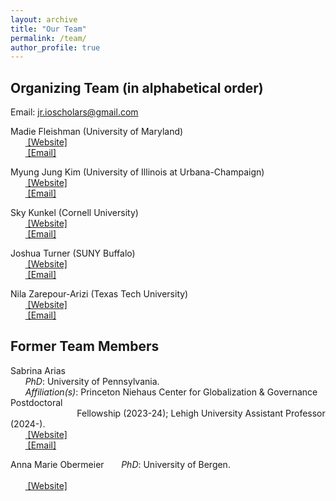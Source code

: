 ```yaml
---
layout: archive
title: "Our Team"
permalink: /team/
author_profile: true
---
```


## Organizing Team (in alphabetical order)

Email: [jr.ioscholars@gmail.com](jr.ioscholars@gmail.com)

Madie Fleishman (University of Maryland)
<br>&nbsp;&nbsp;&nbsp;&nbsp;&nbsp;&nbsp;<span style="padding-right:5%"><a href='{{ "https://gvpt.umd.edu/gradprofile/fleishman/madeline"}}'><i class='fas fa-user'></i> [Website]</a></span>
<br>&nbsp;&nbsp;&nbsp;&nbsp;&nbsp;&nbsp;<span style="padding-right:5%"><a href='{{ "mailto:mfleish@umd.edu"}}'><i class='fas fa-envelope'></i> [Email]</a></span>

<!-- Timon Forster (University of St. Gallen)
<br>&nbsp;&nbsp;&nbsp;&nbsp;&nbsp;&nbsp;<span style="padding-right:5%"><a href='{{ "https://www.timonforster.net/"}}'><i class='fas fa-user'></i> [Website]</a></span>
<br>&nbsp;&nbsp;&nbsp;&nbsp;&nbsp;&nbsp;<span style="padding-right:5%"><a href='{{ "mailto:timon.forster@unisg.ch"}}'><i class='fas fa-envelope'></i> [Email]</a></span> -->

Myung Jung Kim (University of Illinois at Urbana-Champaign)
<br>&nbsp;&nbsp;&nbsp;&nbsp;&nbsp;&nbsp;<span style="padding-right:5%"><a href='{{ "https://www.myungjungkim.com/"}}'><i class='fas fa-user'></i> [Website]</a></span>
<br>&nbsp;&nbsp;&nbsp;&nbsp;&nbsp;&nbsp;<span style="padding-right:5%"><a href='{{ "mjkim12@illinois.edu"}}'><i class='fas fa-envelope'></i> [Email]</a></span>

Sky Kunkel (Cornell University)
<br>&nbsp;&nbsp;&nbsp;&nbsp;&nbsp;&nbsp;<span style="padding-right:5%"><a href='{{ "https://www.skytheacademic.com"}}'><i class='fas fa-user'></i> [Website]</a></span>
<br>&nbsp;&nbsp;&nbsp;&nbsp;&nbsp;&nbsp;<span style="padding-right:5%"><a href='{{ "mailto:sk3386@cornell.edu"}}'><i class='fas fa-envelope'></i> [Email]</a></span>

<!-- Valerie de Koeijer (Leiden University)
<br>&nbsp;&nbsp;&nbsp;&nbsp;&nbsp;&nbsp;<span style="padding-right:5%"><a href='{{ "https://www.universiteitleiden.nl/en/staffmembers/valerie-de-koeijer"}}'><i class='fas fa-user'></i> [Website]</a></span>
<br>&nbsp;&nbsp;&nbsp;&nbsp;&nbsp;&nbsp;<span style="padding-right:5%"><a href='{{ "mailto:v.j.c.de.koeijer@fgga.leidenuniv.nl"}}'><i class='fas fa-envelope'></i> [Email]</a></span> -->

Joshua Turner (SUNY Buffalo)
<br>&nbsp;&nbsp;&nbsp;&nbsp;&nbsp;&nbsp;<span style="padding-right:5%"><a href='{{ "https://www.joshuaaturner.net/"}}'><i class='fas fa-user'></i> [Website]</a></span>
<br>&nbsp;&nbsp;&nbsp;&nbsp;&nbsp;&nbsp;<span style="padding-right:5%"><a href='{{ "mailto:turner2@buffalo.edu"}}'><i class='fas fa-envelope'></i> [Email]</a></span>

Nila Zarepour-Arizi (Texas Tech University)
<br>&nbsp;&nbsp;&nbsp;&nbsp;&nbsp;&nbsp;<span style="padding-right:5%"><a href='{{ "https://www.depts.ttu.edu/politicalscience/Graduate_Students/Current_Grad_Students.php"}}'><i class='fas fa-user'></i> [Website]</a></span>
<br>&nbsp;&nbsp;&nbsp;&nbsp;&nbsp;&nbsp;<span style="padding-right:5%"><a href='{{ "mailto:nila.zarepour-arizi@ttu.edu"}}'><i class='fas fa-envelope'></i> [Email]</a></span>

## Former Team Members

Sabrina Arias <br>
&nbsp;&nbsp;&nbsp;&nbsp;&nbsp;&nbsp;*PhD*: University of Pennsylvania.<br>
&nbsp;&nbsp;&nbsp;&nbsp;&nbsp;&nbsp;*Affiliation(s)*: Princeton Niehaus Center for Globalization & Governance Postdoctoral <br> &nbsp;&nbsp;&nbsp;&nbsp;&nbsp;&nbsp;&nbsp;&nbsp;&nbsp;&nbsp;&nbsp;&nbsp;&nbsp;&nbsp;&nbsp;&nbsp;&nbsp;&nbsp;&nbsp;&nbsp;&nbsp;&nbsp;&nbsp;&nbsp;&nbsp;&nbsp;&nbsp;Fellowship (2023-24); Lehigh University Assistant Professor (2024-).
<br>&nbsp;&nbsp;&nbsp;&nbsp;&nbsp;&nbsp;<span style="padding-right:5%"><a href='{{ "https://www.sabrinabarias.com/"}}'><i class='fas fa-user'></i> [Website]</a></span>
<br>&nbsp;&nbsp;&nbsp;&nbsp;&nbsp;&nbsp;<span style="padding-right:5%"><a href='{{ "mailto:sbarias20@gmail.com"}}'><i class='fas fa-envelope'></i> [Email]</a></span>

Anna Marie Obermeier
&nbsp;&nbsp;&nbsp;&nbsp;&nbsp;&nbsp;*PhD*: University of Bergen.<br>
<br>&nbsp;&nbsp;&nbsp;&nbsp;&nbsp;&nbsp;<span style="padding-right:5%"><a href='{{ "https://www.wareffects.eu/team"}}'><i class='fas fa-user'></i> [Website]</a></span>


<!-- Valerie de Koeijer <br>
&nbsp;&nbsp;&nbsp;&nbsp;&nbsp;&nbsp;*PhD*: Johns Hopkins University.<br>
&nbsp;&nbsp;&nbsp;&nbsp;&nbsp;&nbsp;*Affiliation(s)*: Leiden University Assistant Professor at the Institute of Security and <br>&nbsp;&nbsp;&nbsp;&nbsp;&nbsp;&nbsp;&nbsp;&nbsp;&nbsp;&nbsp;&nbsp;&nbsp;&nbsp;&nbsp;&nbsp;&nbsp;&nbsp;&nbsp;&nbsp;&nbsp;&nbsp;&nbsp;&nbsp;&nbsp;&nbsp;&nbsp;&nbsp;Global Affairs (2023 - Present).
<br>&nbsp;&nbsp;&nbsp;&nbsp;&nbsp;&nbsp;<span style="padding-right:5%"><a href='{{ "https://www.universiteitleiden.nl/en/staffmembers/valerie-de-koeijer"}}'><i class='fas fa-user'></i> [Website]</a></span>
<br>&nbsp;&nbsp;&nbsp;&nbsp;&nbsp;&nbsp;<span style="padding-right:5%"><a href='{{ "mailto:vdekoei1@jhu.edu"}}'><i class='fas fa-envelope'></i> [Email]</a></span> -->
